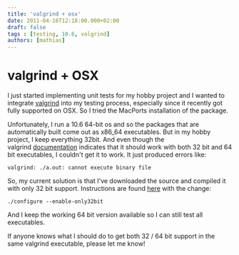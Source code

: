 ```yaml
---
title: 'valgrind + osx'
date: 2011-04-16T12:18:00.000+02:00
draft: false
tags : [testing, 10.6, valgrind]
authors: [mathias]
---
```


# valgrind + OSX

I just started implementing unit tests for my hobby project and I wanted to integrate [valgrind](http://www.valgrind.org/) into my testing process, especially since it recently got fully supported on OSX. So I tried the MacPorts installation of the package.

Unfortunately, I run a 10.6 64-bit os and so the packages that are automatically built come out as x86_64 executables. But in my hobby project, I keep everything 32bit. And even though the valgrind [documentation](http://valgrind.org/docs/manual/manual-core.html#manual-core.install) indicates that it should work with both 32 bit and 64 bit executables, I couldn't get it to work. It just produced errors like:

    valgrind: ./a.out: cannot execute binary file

So, my current solution is that I've downloaded the source and compiled it with only 32 bit support. Instructions are found [here](http://valgrind.org/downloads/repository.html) with the change:

    ./configure --enable-only32bit

And I keep the working 64 bit version available so I can still test all executables.

If anyone knows what I should do to get both 32 / 64 bit support in the same valgrind executable, please let me know!
